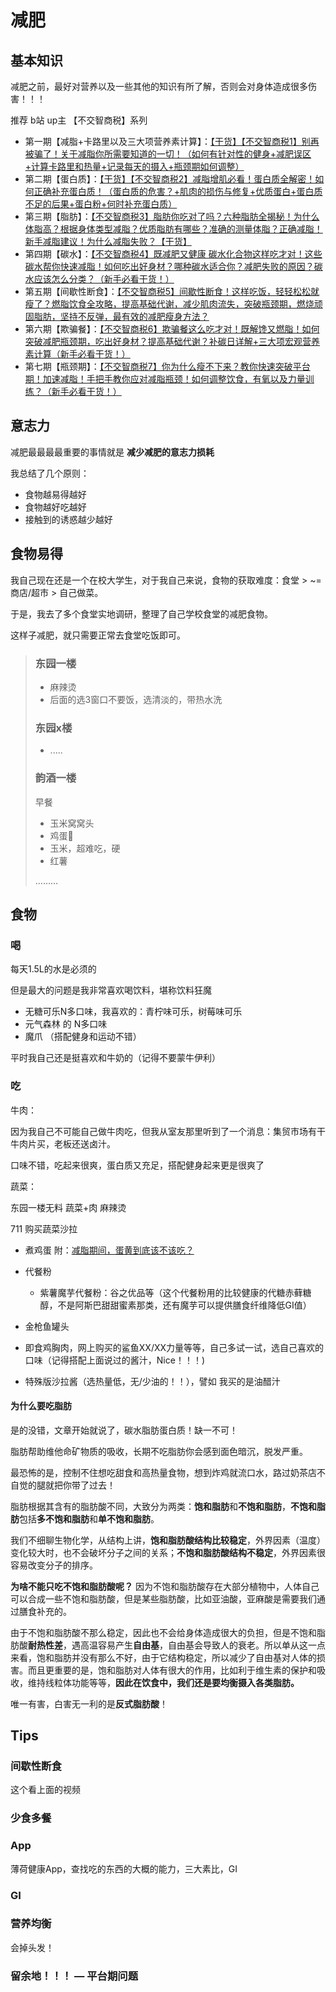 # 减肥

## 基本知识

减肥之前，最好对营养以及一些其他的知识有所了解，否则会对身体造成很多伤害！！！

推荐 b站 up主 【不交智商税】系列

- 第一期【减脂+卡路里以及三大项营养素计算】：[【干货】【不交智商税1】别再被骗了！关于减脂你所需要知道的一切！（如何有针对性的健身+减肥误区+计算卡路里和热量+记录每天的摄入+瓶颈期如何调整）](https://www.bilibili.com/video/av55358611)
- 第二期【蛋白质】：[【干货】【不交智商税2】减脂增肌必看！蛋白质全解密！如何正确补充蛋白质！（蛋白质的危害？+肌肉的损伤与修复+优质蛋白+蛋白质不足的后果+蛋白粉+何时补充蛋白质）](https://www.bilibili.com/video/av55544086)
- 第三期【脂肪】：[【不交智商税3】脂肪你吃对了吗？六种脂肪全揭秘！为什么体脂高？根据身体类型减脂？优质脂肪有哪些？准确的测量体脂？正确减脂！新手减脂建议！为什么减脂失败？【干货】](https://www.bilibili.com/video/av56069892)
- 第四期【碳水】：[【不交智商税4】既减肥又健康 碳水化合物这样吃才对！这些碳水帮你快速减脂！如何吃出好身材？哪种碳水适合你？减肥失败的原因？碳水应该怎么分类？（新手必看干货！）](https://www.bilibili.com/video/av57180567)
- 第五期【间歇性断食】：[【不交智商税5】间歇性断食！这样吃饭，轻轻松松就瘦了？燃脂饮食全攻略，提高基础代谢，减少肌肉流失，突破瓶颈期，燃烧顽固脂肪，坚持不反弹，最有效的减肥瘦身方法？](https://www.bilibili.com/video/av59527255)
- 第六期【欺骗餐】：[【不交智商税6】欺骗餐这么吃才对！既解馋又燃脂！如何突破减肥瓶颈期，吃出好身材？提高基础代谢？补碳日详解+三大项宏观营养素计算（新手必看干货！）](https://www.bilibili.com/video/av61080750)
- 第七期【瓶颈期】：[【不交智商税7】你为什么瘦不下来？教你快速突破平台期！加速减脂！手把手教你应对减脂瓶颈！如何调整饮食，有氧以及力量训练？（新手必看干货！）](https://www.bilibili.com/video/av61970459)

## 意志力

减肥最最最最重要的事情就是 **减少减肥的意志力损耗**

我总结了几个原则：

- 食物越易得越好
- 食物越好吃越好
- 接触到的诱惑越少越好

## 食物易得

我自己现在还是一个在校大学生，对于我自己来说，食物的获取难度：食堂 > ~= 商店/超市 > 自己做菜。

于是，我去了多个食堂实地调研，整理了自己学校食堂的减肥食物。

这样子减肥，就只需要正常去食堂吃饭即可。

> ### 东园一楼
>
> - 麻辣烫
> - 后面的选3窗口不要饭，选清淡的，带热水洗
>
> ### 东园x楼
>
> - .....
>
> ### 韵酒一楼
>
> 早餐
>
> - 玉米窝窝头
> - 鸡蛋🥚
> - 玉米，超难吃，硬
> - 红薯
>
> ………

## 食物

### 喝

每天1.5L的水是必须的

但是最大的问题是我非常喜欢喝饮料，堪称饮料狂魔

- 无糖可乐N多口味，我喜欢的：青柠味可乐，树莓味可乐
- 元气森林 的 N多口味
- 魔爪 （搭配健身和运动不错）

平时我自己还是挺喜欢和牛奶的（记得不要蒙牛伊利）

### 吃

牛肉：

因为我自己不可能自己做牛肉吃，但我从室友那里听到了一个消息：集贸市场有干牛肉片买，老板还送卤汁。

口味不错，吃起来很爽，蛋白质又充足，搭配健身起来更是很爽了

蔬菜：

东园一楼无料 蔬菜+肉 麻辣烫

711 购买蔬菜沙拉


- 煮鸡蛋  附：[减脂期间，蛋黄到底该不该吃？](https://www.zhihu.com/question/61350011)

- 代餐粉
  - 紫薯魔芋代餐粉：谷之优品等（这个代餐粉用的比较健康的代糖赤藓糖醇，不是阿斯巴甜甜蜜素那类，还有魔芋可以提供膳食纤维降低GI值）
- 金枪鱼罐头
- 即食鸡胸肉，网上购买的鲨鱼XX/XX力量等等，自己多试一试，选自己喜欢的口味（记得搭配上面说过的酱汁，Nice！！！)
- 特殊版沙拉酱（选热量低，无/少油的！！），譬如 我买的是油醋汁


#### 为什么要吃脂肪

是的没错，文章开始就说了，碳水脂肪蛋白质！缺一不可！

脂肪帮助维他命矿物质的吸收，长期不吃脂肪你会感到面色暗沉，脱发严重。

最恐怖的是，控制不住想吃甜食和高热量食物，想到炸鸡就流口水，路过奶茶店不自觉的腿就把你带了过去！

脂肪根据其含有的脂肪酸不同，大致分为两类：**饱和脂肪**和**不饱和脂肪**，**不饱和脂肪**包括**多不饱和脂肪**和**单不饱和脂肪**。

我们不细聊生物化学，从结构上讲，**饱和脂肪酸结构比较稳定**，外界因素（温度）变化较大时，也不会破坏分子之间的关系；**不饱和脂肪酸结构不稳定**，外界因素很容易改变分子的排序。

**为啥不能只吃不饱和脂肪酸呢？** 因为不饱和脂肪酸存在大部分植物中，人体自己可以合成一些不饱和脂肪酸，但是某些脂肪酸，比如亚油酸，亚麻酸是需要我们通过膳食补充的。

由于不饱和脂肪酸不那么稳定，因此也不会给身体造成很大的负担，但是不饱和脂肪酸**耐热性差**，遇高温容易产生**自由基**，自由基会导致人的衰老。所以单从这一点来看，饱和脂肪并没有那么不好，由于它结构稳定，所以减少了自由基对人体的损害。而且更重要的是，饱和脂肪对人体有很大的作用，比如利于维生素的保护和吸收，维持线粒体功能等等，**因此在饮食中，我们还是要均衡摄入各类脂肪。**

唯一有害，白害无一利的是**反式脂肪酸**！

## Tips

### 间歇性断食

这个看上面的视频

### 少食多餐

### App

薄荷健康App，查找吃的东西的大概的能力，三大素比，GI

### GI 

### 营养均衡

会掉头发！

### 留余地！！！ — 平台期问题
